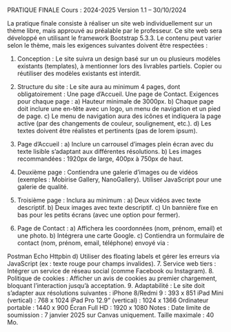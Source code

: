 PRATIQUE FINALE
Cours : 2024-2025
Version 1.1 – 30/10/2024

La pratique finale consiste à réaliser un site web individuellement sur un thème libre, mais approuvé au préalable par le professeur. Ce site web sera développé en utilisant le framework Bootstrap 5.3.3. Le contenu peut varier selon le thème, mais les exigences suivantes doivent être respectées :

1. Conception :
Le site suivra un design basé sur un ou plusieurs modèles existants (templates), à mentionner lors des livrables partiels. Copier ou réutiliser des modèles existants est interdit.
2. Structure du site :
Le site aura au minimum 4 pages, dont obligatoirement :
Une page d’Accueil.
Une page de Contact.
Exigences pour chaque page :
a) Hauteur minimale de 3000px.
b) Chaque page doit inclure une en-tête avec un logo, un menu de navigation et un pied de page.
c) Le menu de navigation aura des icônes et indiquera la page active (par des changements de couleur, soulignement, etc.).
d) Les textes doivent être réalistes et pertinents (pas de lorem ipsum).
3. Page d’Accueil :
a) Inclure un carrousel d’images plein écran avec du texte lisible s’adaptant aux différentes résolutions.
b) Les images recommandées : 1920px de large, 400px à 750px de haut.

4. Deuxième page :
Contiendra une galerie d’images ou de vidéos (exemples : Mobirise Gallery, NanoGallery).
Utiliser JavaScript pour une galerie de qualité.
5. Troisième page :
Inclura au minimum :
a) Deux vidéos avec texte descriptif.
b) Deux images avec texte descriptif.
c) Un bannière fixe en bas pour les petits écrans (avec une option pour fermer).
6. Page de Contact :
a) Affichera les coordonnées (nom, prénom, email) et une photo.
b) Intégrera une carte Google.
c) Contiendra un formulaire de contact (nom, prénom, email, téléphone) envoyé via :

Postman Echo
Httpbin
d) Utiliser des floating labels et gérer les erreurs via JavaScript (ex : texte rouge pour champs invalides).
7. Service web tiers :
Intégrer un service de réseau social (comme Facebook ou Instagram).
8. Politique de cookies :
Afficher un avis de cookies au premier chargement, bloquant l’interaction jusqu’à acceptation.
9. Adaptabilité :
Le site doit s’adapter aux résolutions suivantes :
iPhone 8/Redmi 9 : 393 x 851
iPad Mini (vertical) : 768 x 1024
iPad Pro 12.9” (vertical) : 1024 x 1366
Ordinateur portable : 1440 x 900
Écran Full HD : 1920 x 1080
Notes :
Date limite de soumission : 7 janvier 2025 sur Canvas uniquement.
Taille maximale : 40 Mo.
